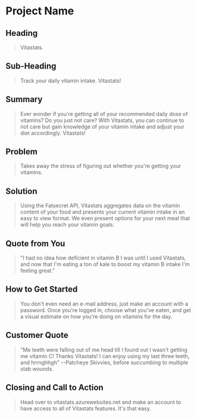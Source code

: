 # Project Name #

<!--
> This material was originally posted [here](http://www.quora.com/What-is-Amazons-approach-to-product-development-and-product-management). It is reproduced here for posterities sake.

There is an approach called "working backwards" that is widely used at Amazon. They work backwards from the customer, rather than starting with an idea for a product and trying to bolt customers onto it. While working backwards can be applied to any specific product decision, using this approach is especially important when developing new products or features.

For new initiatives a product manager typically starts by writing an internal press release announcing the finished product. The target audience for the press release is the new/updated product's customers, which can be retail customers or internal users of a tool or technology. Internal press releases are centered around the customer problem, how current solutions (internal or external) fail, and how the new product will blow away existing solutions.

If the benefits listed don't sound very interesting or exciting to customers, then perhaps they're not (and shouldn't be built). Instead, the product manager should keep iterating on the press release until they've come up with benefits that actually sound like benefits. Iterating on a press release is a lot less expensive than iterating on the product itself (and quicker!).

If the press release is more than a page and a half, it is probably too long. Keep it simple. 3-4 sentences for most paragraphs. Cut out the fat. Don't make it into a spec. You can accompany the press release with a FAQ that answers all of the other business or execution questions so the press release can stay focused on what the customer gets. My rule of thumb is that if the press release is hard to write, then the product is probably going to suck. Keep working at it until the outline for each paragraph flows.

Oh, and I also like to write press-releases in what I call "Oprah-speak" for mainstream consumer products. Imagine you're sitting on Oprah's couch and have just explained the product to her, and then you listen as she explains it to her audience. That's "Oprah-speak", not "Geek-speak".

Once the project moves into development, the press release can be used as a touchstone; a guiding light. The product team can ask themselves, "Are we building what is in the press release?" If they find they're spending time building things that aren't in the press release (overbuilding), they need to ask themselves why. This keeps product development focused on achieving the customer benefits and not building extraneous stuff that takes longer to build, takes resources to maintain, and doesn't provide real customer benefit (at least not enough to warrant inclusion in the press release).

Log in, log out

See stats for the day

    Add food to list of what you've eaten
        Organize by time/meal? Should be drag and drop or something.

    Adjust food size from the base given size.

Check past days diets

See suggestions for your next meal that would help you hit your vitamin requirements. (assuming breakfast, lunch, dinner are the meals you eat)

Add friends and see their diets

Vitamin battles

    See who can skirt the edge of the maximum daily dose on vitamins for the longest or something

Vitamin achievements


 -->

## Heading ##
  > Vitastats.

## Sub-Heading ##
  > Track your daily vitamin intake. Vitastats!

## Summary ##
  > Ever wonder if you're getting all of your recommended daily dose of vitamins? Do you just not care? With Vitastats, you can continue to not care but gain knowledge of your vitamin intake and adjust your diet accordingly. Vitastats!

## Problem ##
  > Takes away the stress of figuring out whether you're getting your vitamins.

## Solution ##
  > Using the Fatsecret API, Vitastats aggregates data on the vitamin content of your food and presents your current vitamin intake in an easy to view format. We even present options for your next meal that will help you reach your vitamin goals.

## Quote from You ##
  > "I had no idea how deficient in vitamin B I was until I used Vitastats, and now that I'm eating a ton of kale to boost my vitamin B intake I'm feeling great."

## How to Get Started ##
  > You don't even need an e-mail address, just make an account with a password. Once you're logged in, choose what you've eaten, and get a visual estimate on how you're doing on vitamins for the day.

## Customer Quote ##
  > "Me teeth were falling out of me head till I found out I wasn't getting me vitamin C! Thanks Vitastats! I can enjoy using my last three teeth, and hrrnghhgh" --Patcheye Skivvies, before succumbing to multiple stab wounds.

## Closing and Call to Action ##
  > Head over to vitastats.azurewebsites.net and make an account to have access to all of Vitastats features. It's that easy.
